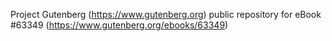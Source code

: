 Project Gutenberg (https://www.gutenberg.org) public repository for eBook #63349 (https://www.gutenberg.org/ebooks/63349)
